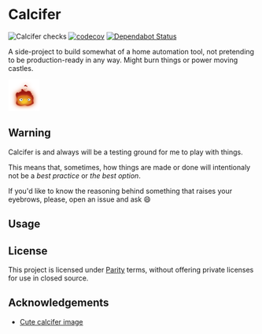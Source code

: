 # Calcifer

![Calcifer checks](https://github.com/alferpal/calcifer/workflows/Calcifer%20checks/badge.svg?branch=main)
[![codecov](https://codecov.io/gh/alferpal/calcifer/branch/master/graph/badge.svg)](https://codecov.io/gh/alferpal/calcifer)
[![Dependabot Status](https://api.dependabot.com/badges/status?host=github&repo=alferpal/calcifer)](https://dependabot.com)

A side-project to build somewhat of a home automation tool, not pretending to be production-ready in any way. Might burn things or power moving castles.

<img width="64" height="64" src="logo.png">

## Warning
Calcifer is and always will be a testing ground for me to play with things.

This means that, sometimes, how things are made or done will intentionaly not be a _best practice_ or _the best option_.

If you'd like to know the reasoning behind something that raises your eyebrows, please, open an issue and ask :smile:

## Usage

## License

This project is licensed under [Parity](./LICENSE) terms, without offering private licenses for use in closed source.

## Acknowledgements

* [Cute calcifer image](https://www.pinterest.es/pin/725501821195734857)
